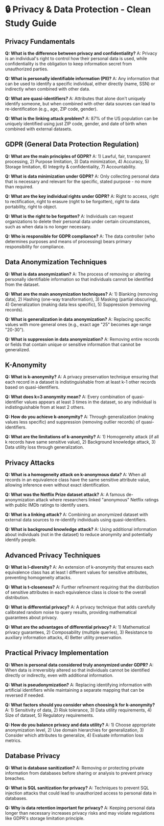 # 🔒 Privacy & Data Protection - Clean Study Guide

## Privacy Fundamentals

**Q: What is the difference between privacy and confidentiality?**
A: Privacy is an individual's right to control how their personal data is used, while confidentiality is the obligation to keep information secret from unauthorized parties.

**Q: What is personally identifiable information (PII)?**
A: Any information that can be used to identify a specific individual, either directly (name, SSN) or indirectly when combined with other data.

**Q: What are quasi-identifiers?**
A: Attributes that alone don't uniquely identify someone, but when combined with other data sources can lead to re-identification (e.g., age, ZIP code, gender).

**Q: What is the linking attack problem?**
A: 87% of the US population can be uniquely identified using just ZIP code, gender, and date of birth when combined with external datasets.

## GDPR (General Data Protection Regulation)

**Q: What are the main principles of GDPR?**
A: 1) Lawful, fair, transparent processing, 2) Purpose limitation, 3) Data minimization, 4) Accuracy, 5) Storage limitation, 6) Integrity & confidentiality, 7) Accountability.

**Q: What is data minimization under GDPR?**
A: Only collecting personal data that is necessary and relevant for the specific, stated purpose - no more than required.

**Q: What are the key individual rights under GDPR?**
A: Right to access, right to rectification, right to erasure (right to be forgotten), right to data portability, right to object.

**Q: What is the right to be forgotten?**
A: Individuals can request organizations to delete their personal data under certain circumstances, such as when data is no longer necessary.

**Q: Who is responsible for GDPR compliance?**
A: The data controller (who determines purposes and means of processing) bears primary responsibility for compliance.

## Data Anonymization Techniques

**Q: What is data anonymization?**
A: The process of removing or altering personally identifiable information so that individuals cannot be identified from the dataset.

**Q: What are the main anonymization techniques?**
A: 1) Blanking (removing data), 2) Hashing (one-way transformation), 3) Masking (partial obscuring), 4) Generalization (making data less specific), 5) Suppression (removing records).

**Q: What is generalization in data anonymization?**
A: Replacing specific values with more general ones (e.g., exact age "25" becomes age range "20-30").

**Q: What is suppression in data anonymization?**
A: Removing entire records or fields that contain unique or sensitive information that cannot be generalized.

## K-Anonymity

**Q: What is k-anonymity?**
A: A privacy preservation technique ensuring that each record in a dataset is indistinguishable from at least k-1 other records based on quasi-identifiers.

**Q: What does k=3 anonymity mean?**
A: Every combination of quasi-identifier values appears at least 3 times in the dataset, so any individual is indistinguishable from at least 2 others.

**Q: How do you achieve k-anonymity?**
A: Through generalization (making values less specific) and suppression (removing outlier records) of quasi-identifiers.

**Q: What are the limitations of k-anonymity?**
A: 1) Homogeneity attack (if all k records have same sensitive value), 2) Background knowledge attack, 3) Data utility loss through generalization.

## Privacy Attacks

**Q: What is a homogeneity attack on k-anonymous data?**
A: When all records in an equivalence class have the same sensitive attribute value, allowing inference even without exact identification.

**Q: What was the Netflix Prize dataset attack?**
A: A famous de-anonymization attack where researchers linked "anonymous" Netflix ratings with public IMDb ratings to identify users.

**Q: What is a linking attack?**
A: Combining an anonymized dataset with external data sources to re-identify individuals using quasi-identifiers.

**Q: What is background knowledge attack?**
A: Using additional information about individuals (not in the dataset) to reduce anonymity and potentially identify people.

## Advanced Privacy Techniques

**Q: What is l-diversity?**
A: An extension of k-anonymity that ensures each equivalence class has at least l different values for sensitive attributes, preventing homogeneity attacks.

**Q: What is t-closeness?**
A: Further refinement requiring that the distribution of sensitive attributes in each equivalence class is close to the overall distribution.

**Q: What is differential privacy?**
A: A privacy technique that adds carefully calibrated random noise to query results, providing mathematical guarantees about privacy.

**Q: What are the advantages of differential privacy?**
A: 1) Mathematical privacy guarantees, 2) Composability (multiple queries), 3) Resistance to auxiliary information attacks, 4) Better utility preservation.

## Practical Privacy Implementation

**Q: When is personal data considered truly anonymized under GDPR?**
A: When data is irreversibly altered so that individuals cannot be identified directly or indirectly, even with additional information.

**Q: What is pseudonymization?**
A: Replacing identifying information with artificial identifiers while maintaining a separate mapping that can be reversed if needed.

**Q: What factors should you consider when choosing k for k-anonymity?**
A: 1) Sensitivity of data, 2) Risk tolerance, 3) Data utility requirements, 4) Size of dataset, 5) Regulatory requirements.

**Q: How do you balance privacy and data utility?**
A: 1) Choose appropriate anonymization level, 2) Use domain hierarchies for generalization, 3) Consider which attributes to generalize, 4) Evaluate information loss metrics.

## Database Privacy

**Q: What is database sanitization?**
A: Removing or protecting private information from databases before sharing or analysis to prevent privacy breaches.

**Q: What is SQL sanitization for privacy?**
A: Techniques to prevent SQL injection attacks that could lead to unauthorized access to personal data in databases.

**Q: Why is data retention important for privacy?**
A: Keeping personal data longer than necessary increases privacy risks and may violate regulations like GDPR's storage limitation principle.
